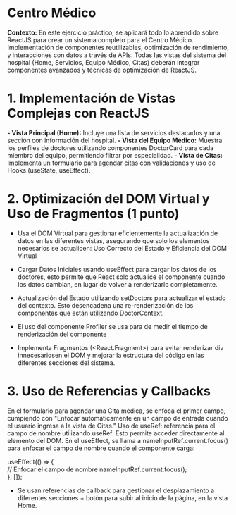 # Centro Médico  

**Contexto:**
En este ejercicio práctico, se aplicará todo lo aprendido sobre ReactJS para crear
un sistema completo para el Centro Médico. Implementación de componentes reutilizables, optimización de rendimiento, y interacciones con datos a través de APIs. Todas las vistas del sistema del hospital (Home, Servicios, Equipo Médico, Citas) deberán integrar
componentes avanzados y técnicas de optimización de ReactJS.

# 1. Implementación de Vistas Complejas con ReactJS
**- Vista Principal (Home):** Incluye una lista de servicios destacados y una sección
con información del hospital.
**- Vista del Equipo Médico:** Muestra los perfiles de doctores utilizando
componentes DoctorCard para cada miembro del equipo, permitiendo filtrar
por especialidad.
**- Vista de Citas:** Implementa un formulario para agendar citas con validaciones y
uso de Hooks (useState, useEffect).

# 2. Optimización del DOM Virtual y Uso de Fragmentos (1 punto)
- Usa el DOM Virtual para gestionar eficientemente la actualización de datos en las
diferentes vistas, asegurando que solo los elementos necesarios se actualicen:
Uso Correcto del Estado y Eficiencia del DOM Virtual

- Cargar Datos Iniciales usando useEffect para cargar los datos de los doctores, esto permite que React solo actualice el componente cuando los datos cambian, en lugar de volver a renderizarlo completamente.

- Actualización del Estado utilizando setDoctors para actualizar el estado del contexto. Esto desencadena una re-renderización de los componentes que están utilizando DoctorContext.

- El uso del componente Profiler se usa para de medir el tiempo de renderización del componente 


- Implementa Fragmentos (<React.Fragment>) para evitar renderizar div innecesariosen el DOM y mejorar la estructura del código en las diferentes secciones del sistema.

# 3. Uso de Referencias y Callbacks
En el formulario para agendar una Cita mèdica, se enfoca el primer campo, cumpiendo con "Enfocar automáticamente en un campo de entrada cuando el usuario ingresa a la vista de Citas."
Uso de useRef: referencia para el campo de nombre utilizando useRef. Esto permite acceder directamente al elemento del DOM.
En el useEffect, se llama a nameInputRef.current.focus() para enfocar el campo de nombre cuando el componente carga:

useEffect(() => {  
    // Enfocar el campo de nombre 
    nameInputRef.current.focus();  
}, []);

- Se usan referencias de callback para gestionar el desplazamiento a diferentes secciones + botòn para subir al inicio de la pàgina, en la vista Home.
